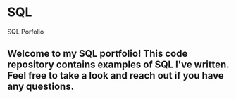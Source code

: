 # SQL
SQL Porfolio

## Welcome to my SQL portfolio! This code repository contains examples of SQL I've written. Feel free to take a look and reach out if you have any questions.
